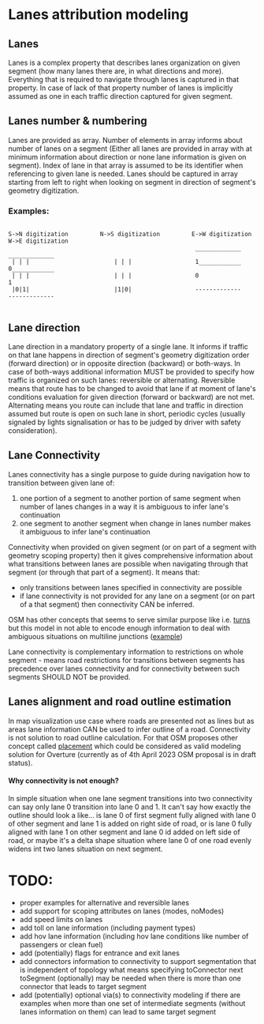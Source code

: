 # Lanes attribution modeling 

## Lanes 
Lanes is a complex property that describes lanes organization on given segment (how many lanes there are, in what directions and more). 
Everything that is required to navigate through lanes is captured in that property. 
In case of lack of that property number of lanes is implicitly assumed as one in each traffic direction captured for given segment.

## Lanes number & numbering 
Lanes are provided as array. Number of elements in array informs about number of lanes on a segment (Either all lanes are provided in array 
with at minimum information about direction or none lane information is given on segment).
Index of lane in that array is assumed to be its identifier when referencing to given lane is needed. 
Lanes should be captured in array starting from left to right when looking on segment in direction of segment's geometry digitization.

### Examples:

```text

S->N digitization         N->S digitization         E->W digitization         W->E digitization
                                                     _____________            _____________
 | | |                        | | |                  1____________            0____________
 | | |                        | | |                  0                        1
 |0|1|                        |1|0|                  -------------            -------------
 
```

## Lane direction
Lane direction in a mandatory property of a single lane. It informs if traffic on that lane happens in direction of segment's geometry digitization order
(forward direction) or in opposite direction (backward) or both-ways. In case of both-ways additional information MUST be provided to specify how traffic
is organized on such lanes: reversible or alternating.
Reversible means that route has to be changed to avoid that lane if at moment of lane's conditions evaluation for given direction (forward or backward) are not met. 
Alternating means you route can include that lane and traffic in direction assumed but route is open on such lane in short, periodic cycles 
(usually signaled by lights signalisation or has to be judged by driver with safety consideration).

## Lane Connectivity 
Lanes connectivity has a single purpose to guide during navigation how to transition between given lane of:
   1. one portion of a segment to another portion of same segment when number of lanes changes in a way it is ambiguous to infer lane's continuation 
   2. one segment to another segment when change in lanes number makes it ambiguous to infer lane's continuation

Connectivity when provided on given segment (or on part of a segment with geometry scoping property) then it gives comprehensive 
information about what transitions between lanes are possible when navigating through that segment (or through that part of a segment). It means that:
* only transitions between lanes specified in connectivity are possible
* if lane connectivity is not provided for any lane on a segment (or on part of a that segment) then connectivity CAN be inferred.

OSM has other concepts that seems to serve similar purpose like i.e. [turns](https://wiki.openstreetmap.org/wiki/Key:turn) but this model in not able to encode enough
information to deal with ambiguous situations on multiline junctions ([example](https://wiki.openstreetmap.org/wiki/File:Lane_use_diagram_sign_at_Bass_Pro_Shops,_San_Jose,_California.jpg))

Lane connectivity is complementary information to restrictions on whole segment - means road restrictions for transitions between segments has precedence
over lanes connectivity and for connectivity between such segments SHOULD NOT be provided. 

## Lanes alignment and road outline estimation
In map visualization use case where roads are presented not as lines but as areas lane information CAN be used to infer outline of a road. Connectivity is not solution to
road outline calculation. For that OSM proposes other concept called [placement](https://wiki.openstreetmap.org/wiki/Proposed_features/placement) which could be considered
as valid modeling solution for Overture (currently as of 4th April 2023 OSM proposal is in draft status).

#### Why connectivity is not enough?
In simple situation when one lane segment transitions into two connectivity can say only lane 0 transition into lane 0 and 1. It can't say how exactly the outline should look 
a like... is lane 0 of first segment fully aligned with lane 0 of other segment and lane 1 is added on right side of road, or is lane 0 fully aligned with lane 1 on other segment and
lane 0 id added on left side of road, or maybe it's a delta shape situation where lane 0 of one road evenly widens int two lanes situation on next segment. 

# TODO:
* proper examples for alternative and reversible lanes
* add support for scoping attributes on lanes (modes, noModes)
* add speed limits on lanes
* add toll on lane information (including payment types)
* add hov lane information (including hov lane conditions like number of passengers or clean fuel)
* add (potentially) flags for entrance and exit lanes 
* add connectors information to connectivity to support segmentation that is independent of topology what means specifying toConnector next toSegment (optionally) may be needed when there is more than one connector that leads to target segment
* add (potentially) optional via(s) to connectivity modeling if there are examples when more than one set of intermediate segments (without lanes information on them) can lead to same target segment




